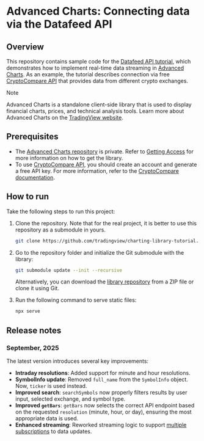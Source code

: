 # Advanced Charts: Connecting data via the Datafeed API

## Overview

This repository contains sample code for the [Datafeed API tutorial], which demonstrates how to implement real-time data streaming in [Advanced Charts].
As an example, the tutorial describes connection via free [CryptoCompare API] that provides data from different crypto exchanges.

> [!NOTE]
> Advanced Charts is a standalone client-side library that is used to display financial charts, prices, and technical analysis tools.
> Learn more about Advanced Charts on the [TradingView website].

## Prerequisites

- The [Advanced Charts repository] is private.
Refer to [Getting Access] for more information on how to get the library.
- To use [CryptoCompare API], you should create an account and generate a free API key. For more information, refer to the [CryptoCompare documentation](https://www.cryptocompare.com/coins/guides/how-to-use-our-api/).

## How to run

Take the following steps to run this project:

1. Clone the repository.
    Note that for the real project, it is better to use this repository as a submodule in yours.

    ```bash
    git clone https://github.com/tradingview/charting-library-tutorial.git
    ```

2. Go to the repository folder and initialize the Git submodule with the library:

    ```bash
    git submodule update --init --recursive
    ```

    Alternatively, you can download the [library repository] from a ZIP file or clone it using Git.

3. Run the following command to serve static files:

    ```bash
    npx serve
    ```

## Release notes

### September, 2025

The latest version introduces several key improvements:

- **Intraday resolutions**: Added support for minute and hour resolutions.
- **SymbolInfo update**: Removed `full_name` from the `SymbolInfo` object. Now, `ticker` is used instead.
- **Improved search**: `searchSymbols` now properly filters results by user input, selected exchange, and symbol type.
- **Improved `getBars`**: `getBars` now selects the correct API endpoint based on the requested `resolution` (minute, hour, or day), ensuring the most appropriate data is used.
- **Enhanced streaming**: Reworked streaming logic to support [multiple subscriptions] to data updates.

[Advanced Charts]: https://www.tradingview.com/charting-library-docs/
[Datafeed API tutorial]: https://www.tradingview.com/charting-library-docs/latest/tutorials/implement_datafeed_tutorial/
[CryptoCompare API]: https://www.cryptocompare.com/
[TradingView website]: https://www.tradingview.com/HTML5-stock-forex-bitcoin-charting-library/?feature=technical-analysis-charts
[Advanced Charts repository]: https://github.com/tradingview/charting_library
[Getting Access]: https://www.tradingview.com/charting-library-docs/latest/getting_started/quick-start#getting-access
[multiple subscriptions]: https://www.tradingview.com/charting-library-docs/latest/connecting_data/datafeed-api/required-methods#multiple-subscriptions
[library repository]: https://github.com/tradingview/charting_library
